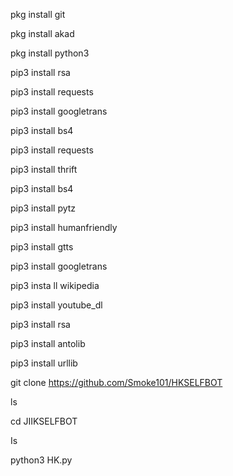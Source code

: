 pkg install git

pkg install akad

pkg install python3

pip3 install rsa

pip3 install requests

pip3 install googletrans

pip3 install bs4

pip3 install requests 

pip3 install thrift

pip3 install bs4

pip3 install pytz

pip3 install humanfriendly

pip3 install gtts

pip3 install googletrans

pip3 insta ll wikipedia

pip3 install youtube_dl

pip3 install rsa

pip3 install antolib

pip3 install urllib

git clone https://github.com/Smoke101/HKSELFBOT

ls

cd JIIKSELFBOT


Is

python3 HK.py
